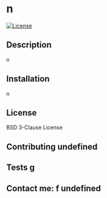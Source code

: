 # n
  [![License](https://img.shields.io/badge/License-BSD_3--Clause-blue.svg)](https://opensource.org/licenses/BSD-3-Clause)
  
  ## Description 
  n

  ## Installation 
  n

  ## License 
  BSD 3-Clause License

  ## Contributing undefined
  ## Tests g
  ## Contact me: f undefined




